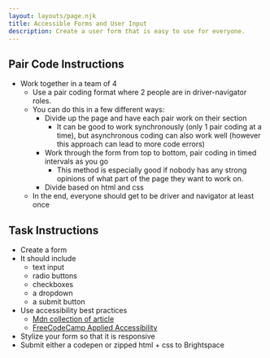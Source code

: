 ```yaml
---
layout: layouts/page.njk
title: Accessible Forms and User Input
description: Create a user form that is easy to use for everyone.
---
```


## Pair Code Instructions

- Work together in a team of 4
  - Use a pair coding format where 2 people are in driver-navigator roles.
  - You can do this in a few different ways:
    - Divide up the page and have each pair work on their section
      - It can be good to work synchronously (only 1 pair coding at a time), but asynchronous coding can also work well (however this approach can lead to more code errors)
    - Work through the form from top to bottom, pair coding in timed intervals as you go
      - This method is especially good if nobody has any strong opinions of what part of the page they want to work on.
    - Divide based on html and css
  - In the end, everyone should get to be driver and navigator at least once

## Task Instructions

- Create a form
- It should include
  - text input
  - radio buttons
  - checkboxes
  - a dropdown
  - a submit button
- Use accessibility best practices
  - [Mdn collection of article](https://developer.mozilla.org/en-US/docs/Web/Accessibility)
  - [FreeCodeCamp Applied Accessibility](https://www.freecodecamp.org/learn/responsive-web-design/#applied-accessibility)
- Stylize your form so that it is responsive
- Submit either a codepen or zipped html + css to Brightspace
